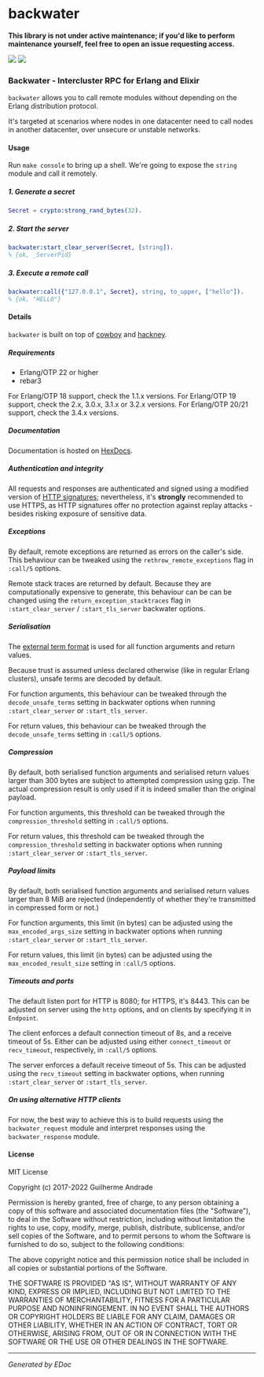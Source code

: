 # backwater

**This library is not under active maintenance; if you'd like to perform
maintenance yourself, feel free to open an issue requesting access.**

[![](https://img.shields.io/hexpm/v/backwater.svg?style=flat)](https://hex.pm/packages/backwater)
[![](https://github.com/g-andrade/backwater/workflows/build/badge.svg)](https://github.com/g-andrade/backwater/actions?query=workflow%3Abuild)

### <span id="Backwater_-_Intercluster_RPC_for_Erlang_and_Elixir">Backwater - Intercluster RPC for Erlang and Elixir</span>

`backwater` allows you to call remote modules without depending on the
Erlang distribution protocol.

It's targeted at scenarios where nodes in one datacenter need to call
nodes in another datacenter, over unsecure or unstable networks.

#### <span id="Usage">Usage</span>

Run `make console` to bring up a shell. We're going to expose the
`string` module and call it remotely.

##### <span id="1._Generate_a_secret">1. Generate a secret</span>

``` erlang
Secret = crypto:strong_rand_bytes(32).
```

##### <span id="2._Start_the_server">2. Start the server</span>

``` erlang
backwater:start_clear_server(Secret, [string]).
% {ok, _ServerPid}
```

##### <span id="3._Execute_a_remote_call">3. Execute a remote call</span>

``` erlang
backwater:call({"127.0.0.1", Secret}, string, to_upper, ["hello"]).
% {ok, "HELLO"}
```

#### <span id="Details">Details</span>

`backwater` is built on top of
[cowboy](https://github.com/ninenines/cowboy) and
[hackney](https://github.com/benoitc/hackney).

##### <span id="Requirements">Requirements</span>

  - Erlang/OTP 22 or higher
  - rebar3

For Erlang/OTP 18 support, check the 1.1.x versions. For Erlang/OTP 19
support, check the 2.x, 3.0.x, 3.1.x or 3.2.x versions. For Erlang/OTP
20/21 support, check the 3.4.x versions.

##### <span id="Documentation">Documentation</span>

Documentation is hosted on [HexDocs](https://hexdocs.pm/backwater/).

##### <span id="Authentication_and_integrity">Authentication and integrity</span>

All requests and responses are authenticated and signed using a modified
version of [HTTP
signatures](https://tools.ietf.org/id/draft-cavage-http-signatures-07.txt);
nevertheless, it's **strongly** recommended to use HTTPS, as HTTP
signatures offer no protection against replay attacks - besides risking
exposure of sensitive data.

##### <span id="Exceptions">Exceptions</span>

By default, remote exceptions are returned as errors on the caller's
side. This behaviour can be tweaked using the
`rethrow_remote_exceptions` flag in `:call/5` options.

Remote stack traces are returned by default. Because they are
computationally expensive to generate, this behaviour can be can be
changed using the `return_exception_stacktraces` flag in
`:start_clear_server` / `:start_tls_server` backwater options.

##### <span id="Serialisation">Serialisation</span>

The [external term format](http://erlang.org/doc/apps/erts/erl_ext_dist)
is used for all function arguments and return values.

Because trust is assumed unless declared otherwise (like in regular
Erlang clusters), unsafe terms are decoded by default.

For function arguments, this behaviour can be tweaked through the
`decode_unsafe_terms` setting in backwater options when running
`:start_clear_server` or `:start_tls_server`.

For return values, this behaviour can be tweaked through the
`decode_unsafe_terms` setting in `:call/5` options.

##### <span id="Compression">Compression</span>

By default, both serialised function arguments and serialised return
values larger than 300 bytes are subject to attempted compression using
gzip. The actual compression result is only used if it is indeed smaller
than the original payload.

For function arguments, this threshold can be tweaked through the
`compression_threshold` setting in `:call/5` options.

For return values, this threshold can be tweaked through the
`compression_threshold` setting in backwater options when running
`:start_clear_server` or `:start_tls_server`.

##### <span id="Payload_limits">Payload limits</span>

By default, both serialised function arguments and serialised return
values larger than 8 MiB are rejected (independently of whether they're
transmitted in compressed form or not.)

For function arguments, this limit (in bytes) can be adjusted using the
`max_encoded_args_size` setting in backwater options when running
`:start_clear_server` or `:start_tls_server`.

For return values, this limit (in bytes) can be adjusted using the
`max_encoded_result_size` setting in `:call/5` options.

##### <span id="Timeouts_and_ports">Timeouts and ports</span>

The default listen port for HTTP is 8080; for HTTPS, it's 8443. This can
be adjusted on server using the `http` options, and on clients by
specifying it in `Endpoint`.

The client enforces a default connection timeout of 8s, and a receive
timeout of 5s. Either can be adjusted using either `connect_timeout` or
`recv_timeout`, respectively, in `:call/5` options.

The server enforces a default receive timeout of 5s. This can be
adjusted using the `recv_timeout` setting in backwater options, when
running `:start_clear_server` or `:start_tls_server`.

##### <span id="On_using_alternative_HTTP_clients">On using alternative HTTP clients</span>

For now, the best way to achieve this is to build requests using the
`backwater_request` module and interpret responses using the
`backwater_response` module.

#### <span id="License">License</span>

MIT License

Copyright (c) 2017-2022 Guilherme Andrade

Permission is hereby granted, free of charge, to any person obtaining a
copy of this software and associated documentation files (the
"Software"), to deal in the Software without restriction, including
without limitation the rights to use, copy, modify, merge, publish,
distribute, sublicense, and/or sell copies of the Software, and to
permit persons to whom the Software is furnished to do so, subject to
the following conditions:

The above copyright notice and this permission notice shall be included
in all copies or substantial portions of the Software.

THE SOFTWARE IS PROVIDED "AS IS", WITHOUT WARRANTY OF ANY KIND, EXPRESS
OR IMPLIED, INCLUDING BUT NOT LIMITED TO THE WARRANTIES OF
MERCHANTABILITY, FITNESS FOR A PARTICULAR PURPOSE AND NONINFRINGEMENT.
IN NO EVENT SHALL THE AUTHORS OR COPYRIGHT HOLDERS BE LIABLE FOR ANY
CLAIM, DAMAGES OR OTHER LIABILITY, WHETHER IN AN ACTION OF CONTRACT,
TORT OR OTHERWISE, ARISING FROM, OUT OF OR IN CONNECTION WITH THE
SOFTWARE OR THE USE OR OTHER DEALINGS IN THE SOFTWARE.

-----

*Generated by EDoc*
